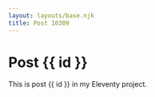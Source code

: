 ```yaml
---
layout: layouts/base.njk
title: Post 10309
---
```


# Post {{ id }}

This is post {{ id }} in my Eleventy project.
